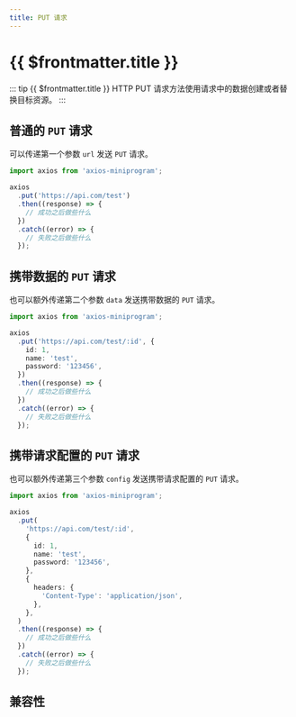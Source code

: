 ```yaml
---
title: PUT 请求
---
```


# {{ $frontmatter.title }}

::: tip {{ $frontmatter.title }}
HTTP PUT 请求方法使用请求中的数据创建或者替换目标资源。
:::

## 普通的 `PUT` 请求

可以传递第一个参数 `url` 发送 `PUT` 请求。

```ts
import axios from 'axios-miniprogram';

axios
  .put('https://api.com/test')
  .then((response) => {
    // 成功之后做些什么
  })
  .catch((error) => {
    // 失败之后做些什么
  });
```

## 携带数据的 `PUT` 请求

也可以额外传递第二个参数 `data` 发送携带数据的 `PUT` 请求。

```ts
import axios from 'axios-miniprogram';

axios
  .put('https://api.com/test/:id', {
    id: 1,
    name: 'test',
    password: '123456',
  })
  .then((response) => {
    // 成功之后做些什么
  })
  .catch((error) => {
    // 失败之后做些什么
  });
```

## 携带请求配置的 `PUT` 请求

也可以额外传递第三个参数 `config` 发送携带请求配置的 `PUT` 请求。

```ts
import axios from 'axios-miniprogram';

axios
  .put(
    'https://api.com/test/:id',
    {
      id: 1,
      name: 'test',
      password: '123456',
    },
    {
      headers: {
        'Content-Type': 'application/json',
      },
    },
  )
  .then((response) => {
    // 成功之后做些什么
  })
  .catch((error) => {
    // 失败之后做些什么
  });
```

## 兼容性

<VPCompatibility wx my swan tt='1.0.0' qq tt2 />
